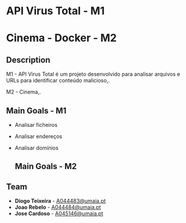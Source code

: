 # API Virus Total - M1
# Cinema - Docker - M2

## Description
M1 - API Virus Total é um projeto desenvolvido para analisar arquivos e URLs para identificar conteúdo malicioso,.

M2 - Cinema,.

## Main Goals - M1
- Analisar ficheiros
- Analisar endereços
- Analisar domínios

  ## Main Goals - M2



## Team
- **Diogo Teixeira** - A044483@umaia.pt
- **Joao Rebelo** - A044484@umaia.pt
- **Jose Cardoso** - A045146@umaia.pt
